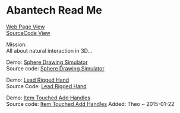 Abantech Read Me
===
[Web Page View]( http://abantech.github.io/index.html )  
[SourceCode View]( https://github.com/abantech/abantech.github.io/ )

Mission:  
All about natural interaction in 3D...

Demo: [Sphere Drawing Simulator]( http://abantech.github.io/sphere-drawing-simulator.html )  
Source code: [Sphere Drawing Simulator]( sphere-drawing-simulator.html )

Demo: [Lead Rigged Hand]( http://abantech.github.io/NI3DPrototype/main.html )  
Source Code: [Lead Rigged Hand]( ../NI3DPrototype/main.html )

Demo: [Item Touched Add Handles]( http://abantech.github.io/item-touched-add-handles/r1/item-touched-add-handles-r1.html )  
Source code: [Item Touched Add Handles]( ./item-touched-add-handles/r1/item-touched-add-handles-r1.html )
Added: Theo ~ 2015-01-22